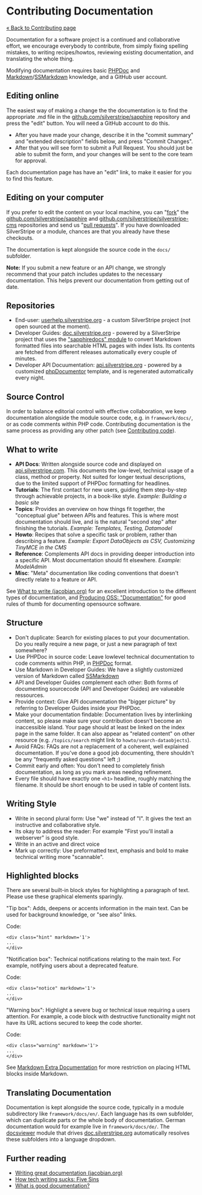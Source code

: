 # Contributing Documentation

[« Back to Contributing page](.)

Documentation for a software project is a continued and collaborative effort,
we encourage everybody to contribute, from simply fixing spelling mistakes, to writing recipes/howtos, 
reviewing existing documentation, and translating the whole thing.

Modifying documentation requires basic [PHPDoc](http://en.wikipedia.org/wiki/PHPDoc) and
[Markdown](http://daringfireball.net/projects/markdown/)/[SSMarkdown](../ss-markdown) knowledge,
and a GitHub user account.

## Editing online

The easiest way of making a change the the documentation is to find the appropriate .md 
file in the [github.com/silverstripe/sapphire](https://github.com/silverstripe/sapphire/edit/3.0/docs/) repository
and press the "edit" button.  You will need a GitHub account to do this.

 * After you have made your change, describe it in the "commit summary" and "extended description" fields below, and press "Commit Changes".
 * After that you will see form to submit a Pull Request.  You should just be able to submit the form, and your changes will be sent to the core team for approval.

Each documentation page has have an "edit" link, to make it easier for you to find this feature.

## Editing on your computer

If you prefer to edit the content on your local machine, you can "[fork](http://help.github.com/forking/)" 
the [github.com/silverstripe/sapphire](http://github.com/silverstripe/sapphire)
and [github.com/silverstripe/silverstripe-cms](http://github.com/silverstripe/silverstripe-cms) 
repositories and send us "[pull requests](http://help.github.com/pull-requests/)".   If you have 
downloaded SilverStripe or a module, chances are that you already have these checkouts.

The documentation is kept alongside the source code in the `docs/` subfolder.

**Note:** If you submit a new feature or an API change, we strongly recommend that your patch
includes updates to the necessary documentation.  This helps prevent our documentation from 
getting out of date.

## Repositories

*  End-user: [userhelp.silverstripe.org](http://userhelp.silverstripe.org) - a custom SilverStripe project (not open sourced at the moment).
*  Developer Guides: [doc.silverstripe.org](http://doc.silverstripe.org) - powered by a
SilverStripe project that uses the ["sapphiredocs" module](https://github.com/silverstripe/silverstripe-sapphiredocs)
to convert Markdown formatted files into searchable HTML pages with index lists.
Its contents are fetched from different releases automatically every couple of minutes.
*  Developer API Docuumentation: [api.silverstripe.org](http://api.silverstripe.org) - powered by a customized
[phpDocumentor](http://www.phpdoc.org/) template, and is regenerated automatically every night.

## Source Control

In order to balance editorial control with effective collaboration, we keep
documentation alongside the module source code, e.g. in `framework/docs/`,
or as code comments within PHP code.
Contributing documentation is the same process as providing any other patch
(see [Contributing code](code)).

## What to write

* **API Docs**: Written alongside source code and displayed on [api.silverstripe.com](http://api.silverstripe.org). 
  This documents the low-level, technical usage of a class, method or property.
  Not suited for longer textual descriptions, due to the limited support of PHPDoc formatting for headlines. 
* **Tutorials**: The first contact for new users, guiding them step-by-step through achievable projects, in a book-like style.
  *Example: Building a basic site*
* **Topics**: Provides an overview on how things fit together, the "conceptual glue" between APIs and features. 
  This is where most documentation should live, and is the natural "second step" after finishing the tutorials.
  *Example: Templates, Testing, Datamodel*
* **Howto**: Recipes that solve a specific task or problem, rather than describing a feature.
  *Example: Export DataObjects as CSV, Customizing TinyMCE in the CMS*
* **Reference**: Complements API docs in providing deeper introduction into a specific API. Most documentation
  should fit elsewhere. *Example: ModelAdmin*
* **Misc**: "Meta" documentation like coding conventions that doesn't directly relate to a feature or API. 

See [What to write (jacobian.org)](http://jacobian.org/writing/great-documentation/what-to-write/) for an excellent
introduction to the different types of documentation, and [Producing OSS: "Documentation"](http://producingoss.com/en/getting-started.html#documentation)
for good rules of thumb for documenting opensource software.

## Structure

* Don't duplicate: Search for existing places to put your documentation. Do you really require a new page, or just a new paragraph
of text somewhere?
* Use PHPDoc in source code: Leave lowlevel technical documentation to code comments within PHP, in [PHPDoc](http://en.wikipedia.org/wiki/PHPDoc) format. 
* Use Markdown in Developer Guides: We have a slightly customized version of Markdown called [SSMarkdown](../ss-markdown)
* API and Developer Guides complement each other: Both forms of documenting sourcecode (API and Developer Guides) are valueable ressources.
* Provide context: Give API documentation the "bigger picture" by referring to Developer Guides inside your PHPDoc.
* Make your documentation findable: Documentation lives by interlinking content, so please make sure your contribution doesn't become an
inaccessible island. Your page should at least be linked on the index page in the same folder. It can also appear
as "related content" on other resource (e.g. `/topics/search` might link to `howto/search-dataobjects`).
* Avoid FAQs: FAQs are not a replacement of a coherent, well explained documentation. If you've done a good job
documenting, there shouldn't be any "frequently asked questions" left ;)
* Commit early and often: You don't need to completely finish documentation, as long as you mark areas needing refinement.
* Every file should have exactly one `<h1>` headline, roughly matching the filename. It should be short enough to be
used in table of content lists.

## Writing Style

* Write in second plural form: Use "we" instead of "I". It gives the text an instructive and collaborative style.
* Its okay to address the reader: For example "First you'll install a webserver" is good style.
* Write in an active and direct voice
* Mark up correctly: Use preformatted text, emphasis and bold to make technical writing more "scannable".

## Highlighted blocks

There are several built-in block styles for highlighting a paragraph of text. 
Please use these graphical elements sparingly.

<div class="hint" markdown='1'>
"Tip box": Adds, deepens or accents information in the main text.
Can be used for background knowledge, or "see also" links.
</div>

Code:

	<div class="hint" markdown='1'>
	...
	</div>

<div class="notice" markdown='1'>
"Notification box": Technical notifications relating to the main text.
For example, notifying users about a deprecated feature.
</div>

Code:

	<div class="notice" markdown='1'>
	...
	</div>

<div class="warning" markdown='1'>
"Warning box": Highlight a severe bug or technical issue requiring
a users attention. For example, a code block with destructive functionality 
might not have its URL actions secured to keep the code shorter.
</div>

Code:

	<div class="warning" markdown='1'>
	...
	</div>

See [Markdown Extra Documentation](http://michelf.com/projects/php-markdown/extra/#html) for more restriction
on placing HTML blocks inside Markdown.

## Translating Documentation

Documentation is kept alongside the source code, typically in a module subdirectory like `framework/docs/en/`.
Each language has its own subfolder, which can duplicate parts or the whole body of documentation.
German documentation would for example live in `framework/docs/de/`.
The [docsviewer](https://github.com/silverstripe/silverstripe-docsviewer) module that drives
[doc.silverstripe.org](http://doc.silverstripe.org) automatically resolves these subfolders into a language dropdown.

## Further reading

* [Writing great documentation (jacobian.org)](http://jacobian.org/writing/great-documentation/)
* [How tech writing sucks: Five Sins](http://www.slash7.com/articles/2006/11/15/tech-writing-the-five-sins)
* [What is good documentation?](http://www.techscribe.co.uk/techw/whatis.htm)

